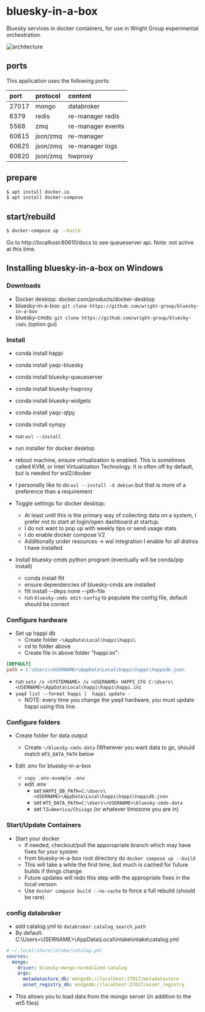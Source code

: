 # bluesky-in-a-box 

Bluesky services in docker containers, for use in Wright Group experimental orchestration.

![architecture](./bluesky-in-a-box-architecture.svg)

## ports

This application uses the following ports:

| port  | protocol | content           |
| :---- | :------- | :---------------- |
| 27017 | mongo    | databroker        |
| 6379  | redis    | re-manager redis  |
| 5568  | zmq      | re-manager events |
| 60615 | json/zmq | re-manager        |
| 60625 | json/zmq | re-manager logs   |
| 60620 | json/zmq | hwproxy           |

## prepare

```sh
$ apt install docker.io
$ apt install docker-compose
```

## start/rebuild

```sh
$ docker-compose up --build
```

Go to http://localhost:60610/docs to see queueserver api. Note: not active at this time.

## Installing bluesky-in-a-box on Windows

### Downloads

- Docker desktop: docker.com/products/docker-desktop
- bluesky-in-a-box: `git clone https://github.com/wright-group/bluesky-in-a-box`
- bluesky-cmds: `git clone https://github.com/wright-group/bluesky-cmds` (option gui)

### Install
- conda install happi
- conda install yaqc-bluesky
- conda install bluesky-queueserver
- conda install bluesky-hwproxy
- conda install bluesky-widgets
- conda install yaqc-qtpy
- conda install sympy
- run `wsl --install`
- run installer for docker desktop
- reboot machine, ensure virtualization is enabled. This is sometimes called KVM, or Intel Virtualization Technology. It is often off by default, but is needed for wsl2/docker
- I personally like to do `wsl --install -d debian` but that is more of a preference than a requirement

- Toggle settings for docker desktop:
   - At least until this is the primary way of collecting data on a system, I prefer not to start at login/open dashboard at startup.
   - I do not want to pop up with weekly tips or send usage stats
   - I do enable docker compose V2
   - Additionally under resources -> wsl integration I enable for all distros I have installed

- Install bluesky-cmds python program (eventually will be conda/pip install)
   - conda install flit
   - ensure dependencies of bluesky-cmds are installed
   - flit install --deps none --pth-file
   - run `bluesky-cmds edit-config` to populate the config file, default should be correct

### Configure hardware

- Set up happi db
  - Create folder `~\AppData\Local\happi\happi\`
  - cd to folder above
  - Create file in above folder "happi.ini":

```ini
[DEFAULT]
path = C:\Users\<USERNAME>\AppData\Local\happi\happi\happidb.json
```
  - run `setx /s <SYSTEMNAME> /u <USERNAME> HAPPI_CFG C:\Users\<USERNAME>\AppData\Local\happi\happi\happi.ini`
  - `yaqd list --format happi |  happi update -`
    - NOTE: every time you change the yaqd hardware, you must update happi using this line.

### Configure folders

- Create folder for data output
  - Create `~/bluesky-cmds-data` (Wherever you want data to go, should match `WT5_DATA_PATH` below

- Edit .env for bluesky-in-a-box
  - `copy .env-example .env`
  - edit .env
     - set `HAPPI_DB_PATH=C:\Users\<USERNAME>\AppData\Local\happi\happi\happidb.json`
     - set `WT5_DATA_PATH=C:\Users\<USERNAME>\bluesky-cmds-data`
     - set `TZ=America/Chicago` (or whatever timezone you are in)

### Start/Update Containers

- Start your docker
  - if needed, checkout/pull the apporopriate branch which may have fixes for your system
  - from bluesky-in-a-box root directory do `docker compose up --build`
  - This will take a while the first time, but much is cached for future builds if things change
  - Future updates will redo this step with the appropriate fixes in the local version
  - Use `docker compose build --no-cache` to force a full rebuild (should be rare)




### config databroker
  - add catalog.yml to `databroker.catalog_search_path`
  - By default: C:\Users\<USERNAME>\AppData\Local\intake\intake\catalog.yml

```yaml
# ~/.local/share/intake/catalog.yml
sources:
  mongo:
    driver: bluesky-mongo-normalized-catalog
    args:
      metadatastore_db: mongodb://localhost:27017/metadatastore
      asset_registry_db: mongodb://localhost:27017/asset_registry
```

  - This allows you to load data from the mongo server (in addition to the wt5 files)
